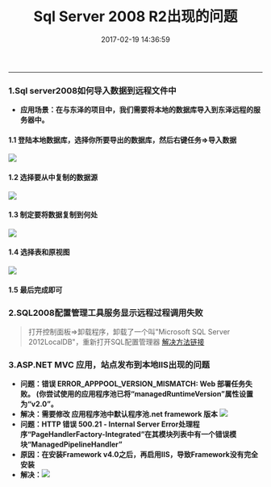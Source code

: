 ﻿---
title: Sql Server 2008 R2出现的问题
date: 2017-02-19 14:36:59
tags: 数据库
---
***
### 1.Sql server2008如何导入数据到远程文件中
* **应用场景：在与东泽的项目中，我们需要将本地的数据库导入到东泽远程的服务器中。**
#### 1.1 登陆本地数据库，选择你所要导出的数据库，然后右键任务=>导入数据
![](http://ofhbt8uhx.bkt.clouddn.com/sql_1.png)
#### 1.2 选择要从中复制的数据源
![](http://ofhbt8uhx.bkt.clouddn.com/sql_2.png)
#### 1.3 制定要将数据复制到何处
![](http://ofhbt8uhx.bkt.clouddn.com/sql_3.png)
#### 1.4 选择表和原视图
![](http://ofhbt8uhx.bkt.clouddn.com/sql_4.png)
#### 1.5 最后完成即可
<!--more-->
### 2.SQL2008配置管理工具服务显示远程过程调用失败
>打开控制面板=>卸载程序，卸载了一个叫"Microsoft SQL Server 2012LocalDB"，重新打开SQL配置管理器
[解决方法链接](http://www.cnblogs.com/cool-fire/archive/2012/09/15/2686131.html)
### 3.ASP.NET MVC 应用，站点发布到本地IIS出现的问题
* **问题：错误 ERROR_APPPOOL_VERSION_MISMATCH: Web 部署任务失败。 (你尝试使用的应用程序池已将“managedRuntimeVersion”属性设置为“v2.0”。**
* **解决：需要修改 应用程序池中默认程序池.net framework 版本**
![](http://ofhbt8uhx.bkt.clouddn.com/sql_5.png)
* **问题：HTTP 错误 500.21 - Internal Server Error处理程序“PageHandlerFactory-Integrated”在其模块列表中有一个错误模块“ManagedPipelineHandler”**
* **原因：在安装Framework v4.0之后，再启用IIS，导致Framework没有完全安装**
* **解决：**![](http://ofhbt8uhx.bkt.clouddn.com/e21e67902e7964a33154c2f3fad5bf24.jpg)